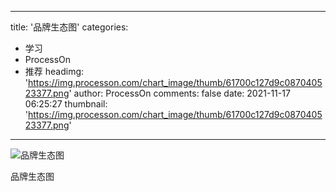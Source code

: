 
---
title: '品牌生态图'
categories: 
 - 学习
 - ProcessOn
 - 推荐
headimg: 'https://img.processon.com/chart_image/thumb/61700c127d9c087040523377.png'
author: ProcessOn
comments: false
date: 2021-11-17 06:25:27
thumbnail: 'https://img.processon.com/chart_image/thumb/61700c127d9c087040523377.png'
---

<div>   
<img class="thumb" alt="品牌生态图" src="https://img.processon.com/chart_image/thumb/61700c127d9c087040523377.png" referrerpolicy="no-referrer">
<p>品牌生态图</p>  
</div>
            